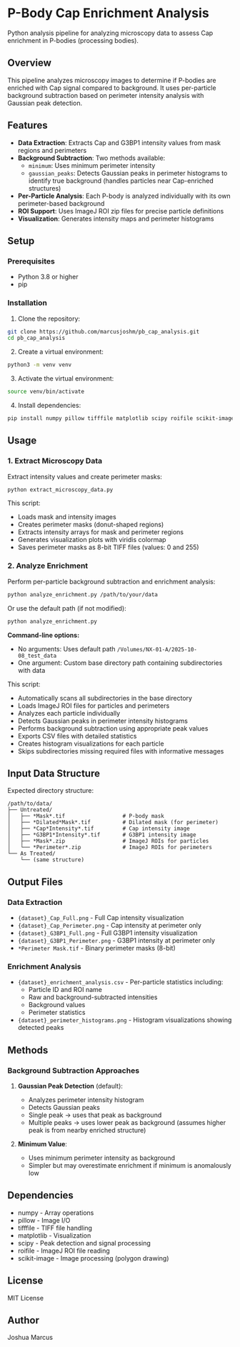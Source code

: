 # P-Body Cap Enrichment Analysis

Python analysis pipeline for analyzing microscopy data to assess Cap enrichment in P-bodies (processing bodies).

## Overview

This pipeline analyzes microscopy images to determine if P-bodies are enriched with Cap signal compared to background. It uses per-particle background subtraction based on perimeter intensity analysis with Gaussian peak detection.

## Features

- **Data Extraction**: Extracts Cap and G3BP1 intensity values from mask regions and perimeters
- **Background Subtraction**: Two methods available:
  - `minimum`: Uses minimum perimeter intensity
  - `gaussian_peaks`: Detects Gaussian peaks in perimeter histograms to identify true background (handles particles near Cap-enriched structures)
- **Per-Particle Analysis**: Each P-body is analyzed individually with its own perimeter-based background
- **ROI Support**: Uses ImageJ ROI zip files for precise particle definitions
- **Visualization**: Generates intensity maps and perimeter histograms

## Setup

### Prerequisites

- Python 3.8 or higher
- pip

### Installation

1. Clone the repository:
```bash
git clone https://github.com/marcusjoshm/pb_cap_analysis.git
cd pb_cap_analysis
```

2. Create a virtual environment:
```bash
python3 -m venv venv
```

3. Activate the virtual environment:
```bash
source venv/bin/activate
```

4. Install dependencies:
```bash
pip install numpy pillow tifffile matplotlib scipy roifile scikit-image
```

## Usage

### 1. Extract Microscopy Data

Extract intensity values and create perimeter masks:

```bash
python extract_microscopy_data.py
```

This script:
- Loads mask and intensity images
- Creates perimeter masks (donut-shaped regions)
- Extracts intensity arrays for mask and perimeter regions
- Generates visualization plots with viridis colormap
- Saves perimeter masks as 8-bit TIFF files (values: 0 and 255)

### 2. Analyze Enrichment

Perform per-particle background subtraction and enrichment analysis:

```bash
python analyze_enrichment.py /path/to/your/data
```

Or use the default path (if not modified):

```bash
python analyze_enrichment.py
```

**Command-line options:**

- No arguments: Uses default path `/Volumes/NX-01-A/2025-10-08_test_data`
- One argument: Custom base directory path containing subdirectories with data

This script:

- Automatically scans all subdirectories in the base directory
- Loads ImageJ ROI files for particles and perimeters
- Analyzes each particle individually
- Detects Gaussian peaks in perimeter intensity histograms
- Performs background subtraction using appropriate peak values
- Exports CSV files with detailed statistics
- Creates histogram visualizations for each particle
- Skips subdirectories missing required files with informative messages

## Input Data Structure

Expected directory structure:
```
/path/to/data/
├── Untreated/
│   ├── *Mask*.tif                  # P-body mask
│   ├── *Dilated*Mask*.tif          # Dilated mask (for perimeter)
│   ├── *Cap*Intensity*.tif         # Cap intensity image
│   ├── *G3BP1*Intensity*.tif       # G3BP1 intensity image
│   ├── *Mask*.zip                  # ImageJ ROIs for particles
│   └── *Perimeter*.zip             # ImageJ ROIs for perimeters
└── As Treated/
    └── (same structure)
```

## Output Files

### Data Extraction
- `{dataset}_Cap_Full.png` - Full Cap intensity visualization
- `{dataset}_Cap_Perimeter.png` - Cap intensity at perimeter only
- `{dataset}_G3BP1_Full.png` - Full G3BP1 intensity visualization
- `{dataset}_G3BP1_Perimeter.png` - G3BP1 intensity at perimeter only
- `*Perimeter Mask.tif` - Binary perimeter masks (8-bit)

### Enrichment Analysis
- `{dataset}_enrichment_analysis.csv` - Per-particle statistics including:
  - Particle ID and ROI name
  - Raw and background-subtracted intensities
  - Background values
  - Perimeter statistics
- `{dataset}_perimeter_histograms.png` - Histogram visualizations showing detected peaks

## Methods

### Background Subtraction Approaches

1. **Gaussian Peak Detection** (default):
   - Analyzes perimeter intensity histogram
   - Detects Gaussian peaks
   - Single peak → uses that peak as background
   - Multiple peaks → uses lower peak as background (assumes higher peak is from nearby enriched structure)

2. **Minimum Value**:
   - Uses minimum perimeter intensity as background
   - Simpler but may overestimate enrichment if minimum is anomalously low

## Dependencies

- numpy - Array operations
- pillow - Image I/O
- tifffile - TIFF file handling
- matplotlib - Visualization
- scipy - Peak detection and signal processing
- roifile - ImageJ ROI file reading
- scikit-image - Image processing (polygon drawing)

## License

MIT License

## Author

Joshua Marcus
